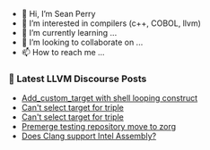 - 👋 Hi, I’m Sean Perry
- 👀 I’m interested in compilers (c++, COBOL, llvm)
- 🌱 I’m currently learning ...
- 💞️ I’m looking to collaborate on ...
- 📫 How to reach me ...

<!---
s66perry/s66perry is a ✨ special ✨ repository because its `README.md` (this file) appears on your GitHub profile.
You can click the Preview link to take a look at your changes.
--->
### 📕 Latest LLVM Discourse Posts

<!-- DISCOURSE-LLVM:START -->
- [Add_custom_target with shell looping construct](https://discourse.llvm.org/t/add-custom-target-with-shell-looping-construct/66635#post_1)
- [Can&#39;t select target for triple](https://discourse.llvm.org/t/cant-select-target-for-triple/66633#post_2)
- [Can&#39;t select target for triple](https://discourse.llvm.org/t/cant-select-target-for-triple/66633#post_1)
- [Premerge testing repository move to zorg](https://discourse.llvm.org/t/premerge-testing-repository-move-to-zorg/66632#post_1)
- [Does Clang support Intel Assembly?](https://discourse.llvm.org/t/does-clang-support-intel-assembly/66620#post_4)
<!-- DISCOURSE-LLVM:END -->

